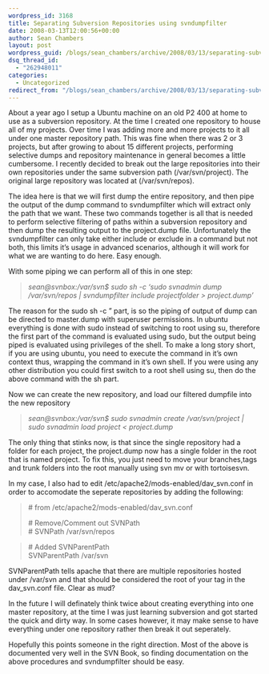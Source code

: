 ```yaml
---
wordpress_id: 3168
title: Separating Subversion Repositories using svndumpfilter
date: 2008-03-13T12:00:56+00:00
author: Sean Chambers
layout: post
wordpress_guid: /blogs/sean_chambers/archive/2008/03/13/separating-subversion-repositories-using-svndumpfilter.aspx
dsq_thread_id:
  - "262948011"
categories:
  - Uncategorized
redirect_from: "/blogs/sean_chambers/archive/2008/03/13/separating-subversion-repositories-using-svndumpfilter.aspx/"
---
```

About a year ago I setup a Ubuntu machine on an old P2 400 at home to use as a subversion repository. At the time I created one repository to house all of my projects. Over time I was adding more and more projects to it all under one master repository path. This was fine when there was 2 or 3 projects, but after growing to about 15 different projects, performing selective dumps and repository maintenance in general becomes a little cumbersome. I recently decided to break out the large repositories into their own repositories under the same subversion path (/var/svn/project). The original large repository was located at (/var/svn/repos). 

The idea here is that we will first dump the entire repository, and then pipe the output of the dump command to svndumpfilter which will extract only the path that we want. These two commands together is all that is needed to perform selective filtering of paths within a subversion repository and then dump the resulting output to the project.dump file. Unfortunately the svndumpfilter can only take either include or exclude in a command but not both, this limits it&#8217;s usage in advanced scenarios, although it will work for what we are wanting to do here. Easy enough. 

With some piping we can perform all of this in one step: 

> _sean@svnbox:/var/svn$ sudo sh -c &#8216;sudo svnadmin dump /var/svn/repos | svndumpfilter include projectfolder > project.dump&#8217;_ 

The reason for the sudo sh -c &#8221; part, is so the piping of output of dump can be directed to master.dump with superuser permissions. In ubuntu everything is done with sudo instead of switching to root using su, therefore the first part of the command is evaluated using sudo, but the output being piped is evaluated using privileges of the shell. To make a long story short, if you are using ubuntu, you need to execute the command in it&#8217;s own context thus, wrapping the command in it&#8217;s own shell. If you were using any other distribution you could first switch to a root shell using su, then do the above command with the sh part. 

Now we can create the new repository, and load our filtered dumpfile into the new repository 

> _sean@svnbox:/var/svn$ sudo svnadmin create /var/svn/project | sudo svnadmin load project < project.dump_

The only thing that stinks now, is that since the single repository had a folder for each project, the project.dump now has a single folder in the root that is named project. To fix this, you just need to move your branches,tags and trunk folders into the root manually using svn mv or with tortoisesvn. 

In my case, I also had to edit /etc/apache2/mods-enabled/dav_svn.conf in order to accomodate the seperate repositories by adding the following: 

> \# from /etc/apache2/mods-enabled/dav_svn.conf 
> 
> \# Remove/Comment out SVNPath  
> \# SVNPath /var/svn/repos 

> \# Added SVNParentPath  
> SVNParentPath /var/svn 

SVNParentPath tells apache that there are multiple repositories hosted under /var/svn and that should be considered the root of your <Location> tag in the dav_svn.conf file. Clear as mud? 

In the future I will definately think twice about creating everything into one master repository, at the time I was just learning subversion and got started the quick and dirty way. In some cases however, it may make sense to have everything under one repository rather then break it out seperately. 

Hopefully this points someone in the right direction. Most of the above is documented very well in the SVN Book, so finding documentation on the above procedures and svndumpfilter should be easy.